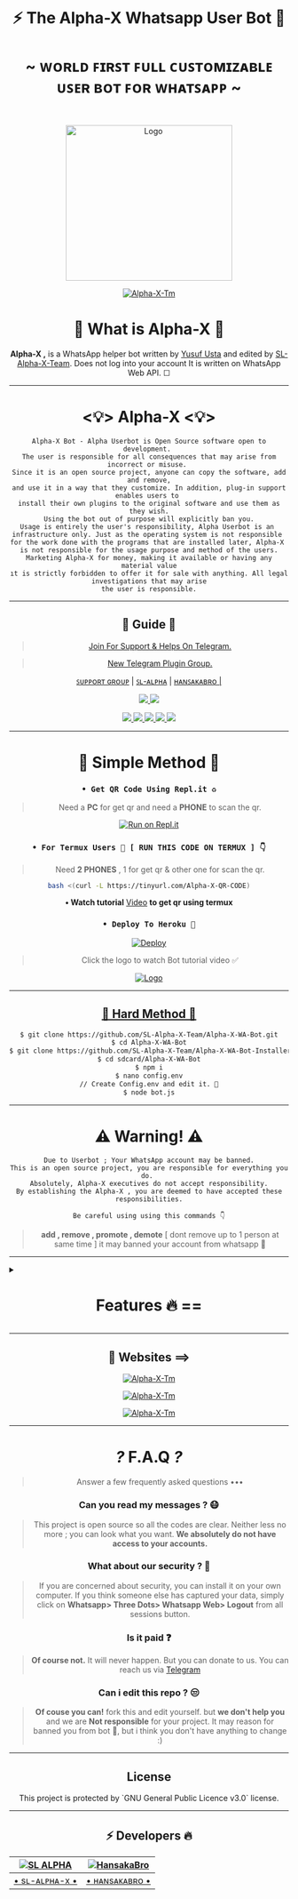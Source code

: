 <div align="center">

<h1 align="center"><b>⚡ The Alpha-X Whatsapp User Bot 🍁</b></h1>
<h1 align="center">~ ᴡᴏʀʟᴅ ꜰɪʀꜱᴛ ꜰᴜʟʟ ᴄᴜꜱᴛᴏᴍɪᴢᴀʙʟᴇ ᴜꜱᴇʀ ʙᴏᴛ ꜰᴏʀ ᴡʜᴀᴛꜱᴀᴘᴘ ~</h1>

<br>

<a href="https://github.com/SL-Alpha-X-Team"><img title="Logo" src="https://telegra.ph/file/c265e654e3ec87c78d984.jpg" width="300" height="280">

<a href="https://github.com/SL-Alpha-X-Team"><img title="Alpha-X-Tm" src="https://img.shields.io/badge/Alpha_X_team-black?colorA=inactive&colorB=purple&style=social&logo=github"></a>

<h1> 🔎 What is Alpha-X 🔎</h1>

**Alpha-X ,** is a WhatsApp helper bot written by [Yusuf Usta](https://github.com/Quiec) and edited by [SL-Alpha-X-Team](https://github.com/SL-Alpha-X-Team). Does not log into your account It is written on WhatsApp Web API. ☐

---

<h1> <💡> Alpha-X <💡> </h1>

```
Alpha-X Bot - Alpha Userbot is Open Source software open to development. 
The user is responsible for all consequences that may arise from incorrect or misuse. 
Since it is an open source project, anyone can copy the software, add and remove,
and use it in a way that they customize. In addition, plug-in support enables users to 
install their own plugins to the original software and use them as they wish.
Using the bot out of purpose will explicitly ban you.
Usage is entirely the user's responsibility, Alpha Userbot is an 
infrastructure only. Just as the operating system is not responsible 
for the work done with the programs that are installed later, Alpha-X 
is not responsible for the usage purpose and method of the users.
Marketing Alpha-X for money, making it available or having any material value
ıt is strictly forbidden to offer it for sale with anything. All legal investigations that may arise
the user is responsible.
```

---

<h2> 📢 Guide 📢 </h2>

> [Join For Support & Helps On Telegram.](https://t.me/AlphaX_SUPPORT)

> [New Telegram Plugin Group. ](https://t.me/AlphaX_plugin)

<a href="https://bit.ly/BOT_SUPPORT">ꜱᴜᴘᴘᴏʀᴛ ɢʀᴏᴜᴘ</a> |
<a href="https://Wa.me/947772978164">ꜱʟ-ᴀʟᴘʜᴀ</a> |
<a href="https://Wa.me/94763983965">ʜᴀɴꜱᴀᴋᴀʙʀᴏ |

<p align="center"> 
    
  </a>
  <a href="https://github.com/SL-Alpha-X-Team/Alpha-X-WA-Bot/fork">
    <img src="https://img.shields.io/github/forks/SL-Alpha-X-Team/Alpha-X-WA-Bot?label=Fork&style=social">
    
  </a>
  <a href="https://github.com/SL-Alpha-X-Team/Alpha-X-WA-Bot/stargazers">
    <img src="https://img.shields.io/github/stars/SL-Alpha-X-Team/Alpha-X-WA-Bot?style=social">
  </a>
</p>

<p align="center">
  <a href="https://github.com/SL-Alpha-X-Team/Alpha-X-WA-Bot">
    <img src="https://img.shields.io/github/repo-size/SL-Alpha-X-Team/Alpha-X-WA-Bot?color=purple&label=Repo%20Size&style=plastic">

  </a>
  <a href="https://github.com/SL-Alpha-X-Team/Alpha-X-WA-Bot/blob/master/LICENSE">
    <img src="https://img.shields.io/github/license/SL-Alpha-X-Team/Alpha-X-WA-Bot?color=purple&label=Lisance&style=plastic">

  </a>
  <a href="https://github.com/SL-Alpha-X-Team/Alpha-X-WA-Bot">
    <img src="https://img.shields.io/github/languages/top/SL-Alpha-X-Team/Alpha-X-WA-Bot?color=purple&label=Javascript&style=plastic">

  </a>
  <a href="https://github.com/SL-Alpha-X-Team/Alpha-X-WA-Bot">
    <img src="https://img.shields.io/static/v1?label=Author&message=AlphaXteam&color=purple&style=plastic">

  </a>
  <a href="https://t.me/SL_AlphaX_Team">
    <img src="https://img.shields.io/badge/Telegram-AlphaX%20Main-purple&style=plastic">

  </a>
</p>

---

<h1> 🛃 Simple Method 🛃</h1>

### `• Get QR Code Using Repl.it ♻️`
> Need a **PC** for get qr and need a **PHONE** to scan the qr.

[![Run on Repl.it](https://repl.it/badge/github/SL-Alpha-X-Team/Alpha-X-WA-Bot)](https://replit.com/@AlphaXteam/Alpha-X-Bot-QR)

### `• For Termux Users 📲 [ RUN THIS CODE ON TERMUX ] 👇`
> Need **2 PHONES** , 1 for get qr & other one for scan the qr.

```bash
bash <(curl -L https://tinyurl.com/Alpha-X-QR-CODE)
```
**• Watch tutorial** [Video](https://youtu.be/6PpRFnr2dSg) **to get qr using termux**

### `• Deploy To Heroku 🚀`

[![Deploy](https://www.herokucdn.com/deploy/button.svg)](https://heroku.com/deploy?template=https://github.com/SL-Alpha-X-Team/Alpha-X-WA-Bot-Installer-4)

> Click the logo to watch Bot tutorial video ✅

<a href="https://youtube.com/watch?v=en4FLOsGRJY"><img title="Logo" src="https://telegra.ph/file/b2494d5bc4d55ebab9980.jpg">

---

<h2> 🔱 Hard Method 🔱 </h2>

```sh
$ git clone https://github.com/SL-Alpha-X-Team/Alpha-X-WA-Bot.git
$ cd Alpha-X-WA-Bot
$ git clone https://github.com/SL-Alpha-X-Team/Alpha-X-WA-Bot-Installer.git
$ cd sdcard/Alpha-X-WA-Bot
$ npm i
$ nano config.env
// Create Config.env and edit it. 🚫
$ node bot.js
```
---

<h1> ⚠️ Warning! ⚠️️</h1>

```
Due to Userbot ; Your WhatsApp account may be banned.
This is an open source project, you are responsible for everything you do. 
Absolutely, Alpha-X executives do not accept responsibility.
By establishing the Alpha-X , you are deemed to have accepted these responsibilities.
```

`Be careful using using this commands 👇`
> **add , remove , promote , demote**
[ dont remove up to 1 person at same time ]
it may banned your account from whatsapp 🚫

</div>

---

<details>
<summary><b><h1 align="center">Features 🔥 ==</h1></b></summary>
<p align="left">

`🎁 Command:` install <br>
`☐ Description:` Install external plugins. <br>
`⚠️️ Warn:` Get plugins only from https://t.me/AlphaXplugin.

`🎁 Command:` plugin<br>
`☐ Description:` Shows the plugins you have installed. 

`🎁 Command:` remove<br>
`☐ Description:` Removes the plugin. 

`🎁 Command:` admin<br>
`☐ Description:` Admin menu. 

`🎁 Command:` ban <br>
`☐ Description:` Ban someone in the group. Reply to message or tag a person to use command. 

`🎁 Command:` gname <br>
`☐ Description:` Change group name. 

`🎁 Command:` gdesc<br>
`☐ Description:` Change group discription. 

`🎁 Command:` dis <br>
`☐ Description:`  Disappearing message on/off. <br>
`💡 Example:` .dis on/off

`🎁 Command:` reset<br>
`☐ Description:` Reset group invitation link. 

`🎁 Command:` gpp<br>
`☐ Description:` Set group profile picture 

`🎁 Command:` add<br>
`☐ Description:` Adds someone to the group. 

`🎁 Command:` promote <br>
`☐ Description:` Makes any person an admin. 

`🎁 Command:` demote <br>
`☐ Description:` Takes the authority of any admin. 

`🎁 Command:` mute <br>
`☐ Description:` Mute the group chat. Only the admins can send a message.
⌨️ Example: .mute & .mute 5m etc 

`🎁 Command:` unmute <br>
`☐ Description:` Unmute the group chat. Anyone can send a message. 

`🎁 Command:` invite <br>
`☐ Description:` Provides the group's invitation link. 

`🎁 Command:` afk <br>
`☐ Description:` It makes you AFK - Away From Keyboard. 

`🎁 Command:` art pack<br>
`☐ Description:` Beautifull artpack with more than 100 messages. 

`🎁 Command:` aspm <br>
`☐ Description:` This command for any emergency situation about any kind of WhatsApp SPAM in Group 

`🎁 Command:` alag <br>
`☐ Description:` This command for any emergency situation about any kind of WhatsApp SPAM in Chat 

`🎁 Command:` linkblock <br>
`☐ Description:` Activates the block link tool. <br>
`💡 Example:` .linkblock on / off

`🎁 Command:` CrAsH<br>
`☐ Description:` send BUG VIRUS to group. 

`🎁 Command:` CrAsH high<br>
`☐ Description:` send BUG VIRUS to group untill you stop. 

`🎁 Command:` -carbon

`🎁 Command:` clear<br>
`☐ Description:` Clears all the messages from the chat. 

`🎁 Command:` qr <br>
`☐ Description:` To create an qr code from the word you give. 

`🎁 Command:` bcode <br>
`☐ Description:` To create an barcode from the word you give. 

`🎁 Command:` compliment<br>
`☐ Description:` It sends complimentry sentenses. 

`🎁 Command:` toaudio<br>
`☐ Description:` Converts video to sound. 

`🎁 Command:` toimage<br>
`☐ Description:` Converts the sticker to a photo. 

`🎁 Command:` tovideo<br>
`☐ Description:` Converts animated stickers to video. 

`🎁 Command:` deepai<br>
`☐ Description:` Runs the most powerful artificial intelligence tools using artificial neural networks. 

`🎁 Command:` details<br>
`☐ Description:` Displays metadata data of group or person. 

`🎁 Command:` dict <br>
`☐ Description:` Use it as a dictionary.
Eg: .dict enUS;lead
 For supporting languages send •.lngcode• 

`🎁 Command:` dst<br>
`☐ Description:` Download status you repled. 

`🎁 Command:` emedia<br>
`☐ Description:` It is a plugin with more than 25 media tools. 

`🎁 Command:` emoji <br>
`☐ Description:` You can get Emoji as image. 

`🎁 Command:` print <br>
`☐ Description:` Prints the inside of the file on the server. 

`🎁 Command:` bashmedia <br>
`☐ Description:` Sends audio, video and photos inside the server. <br>
`💡 Example:` video.mp4 && media/gif/pic.mp4

`🎁 Command:` addserver<br>
`☐ Description:` Uploads image, audio or video to the server. 

`🎁 Command:` term <br>
`☐ Description:` Allows to run the command on the server's shell. 

`🎁 Command:` mediainfo<br>
`☐ Description:` Shows the technical information of the replied video. 

`🎁 Command:` pmsend <br>
`☐ Description:` Sends a private message to the replied person. 

`🎁 Command:` pmttssend <br>
`☐ Description:` Sends a private voice message to the respondent. 

`🎁 Command:` ffmpeg <br>
`☐ Description:` Applies the desired ffmpeg filter to the video.
⌨️ Example: .ffmpeg fade=in:0:30 

`🎁 Command:` filter <br>
`☐ Description:` It adds a filter. If someone writes your filter, it send the answer. If you just write .filter, it show's your filter list. 

`🎁 Command:` stop <br>
`☐ Description:` Stops the filter you added previously. 

`🎁 Command:` bgmlist<br>
`☐ Description:` Bgm List. 

`🎁 Command:` github <br>
`☐ Description:` It Send Github User Data. <br>
`💡 Example:` .github WhatsApp

`🎁 Command:` welcome<br>
`☐ Description:` It sets the welcome message. If you leave it blank it shows the welcome message. 

`🎁 Command:` goodbye<br>
`☐ Description:` Sets the goodbye message. If you leave blank, it show's the goodbye message. 

`🎁 Command:` help<br>
`☐ Description:` Gives information about using the bot from the Help menu. 

`🎁 Command:` varset <br>
`☐ Description:` Changes the text of modules like alive, afk etc.. 

`🎁 Command:` restart<br>
`☐ Description:` Restart bot.

`🎁 Command:` poweroff<br>
`☐ Description:` Shutdown bot.

`🎁 Command:` dyno<br>
`☐ Description:` Check heroku dyno usage 

`🎁 Command:` setvar <br>
`☐ Description:` Set heroku config var 

`🎁 Command:` delvar <br>
`☐ Description:` Delete heroku config var 

`🎁 Command:` getvar <br>
`☐ Description:` Get heroku config var 

`🎁 Command:` hpmod <br>
`☐ Description:` To get mod apps info. 

`🎁 Command:` insult<br>
`☐ Description:` It gives random insults. 

`🎁 Command:` locate<br>
`☐ Description:` It send your location. <br>
`⚠️️ Warn:` Please open your location before using command!

`🎁 Command:` logmsg<br>
`☐ Description:` Saves the message you reply to your private number. <br>
`⚠️️ Warn:` Does not support animated stickers!

`🎁 Command:` logomaker<br>
`☐ Description:` Shows logomaker tools with unlimited access. 

`🎁 Command:` meme <br>
`☐ Description:` Photo memes you replied to. 

`🎁 Command:` movie <br>
`☐ Description:` Shows movie info. 

`🎁 Command:` neko<br>
`☐ Description:` Replied messages will be added to nekobin.com. 

`🎁 Command:` song <br>
`☐ Description:` Uploads the song you wrote. 

`🎁 Command:` video <br>
`☐ Description:` Downloads video from YouTube. 

`🎁 Command:` fb <br>
`☐ Description:` Download video from facebook. 

`🎁 Command:` tiktok <br>
`☐ Description:` Download tiktok video. 

`🎁 Command:` notes<br>
`☐ Description:` Shows all your existing notes. 

`🎁 Command:` save <br>
`☐ Description:` Reply a message and type .save or just use .save <Your note> without replying 

`🎁 Command:` deleteNotes<br>
`☐ Description:` Deletes *all* your saved notes. 

`🎁 Command:` ocr <br>
`☐ Description:` Reads the text on the photo you have replied. 

`🎁 Command:` pinimg <br>
`☐ Description:` Downloas images from Pinterest. 

`🎁 Command:` playst <br>
`☐ Description:` Get app details from play store. 

`🎁 Command:` profile<br>
`☐ Description:` Profile menu. 

`🎁 Command:` getpp<br>
`☐ Description:` Get pofile picture. 

`🎁 Command:` setbio <br>
`☐ Description:` Set your about. 

`🎁 Command:` getbio<br>
`☐ Description:` Get user about. 

`🎁 Command:` archive<br>
`☐ Description:` Archive chat. 

`🎁 Command:` unarchive<br>
`☐ Description:` Unarchive chat. 

`🎁 Command:` pin<br>
`☐ Description:` Archive chat. 

`🎁 Command:` unpin<br>
`☐ Description:` Unarchive chat. 

`🎁 Command:` pp<br>
`☐ Description:` Makes the profile photo what photo you reply. 

`🎁 Command:` kickme<br>
`☐ Description:` It kicks you from the group you are using it in. 

`🎁 Command:` block <br>
`☐ Description:` Block user. 

`🎁 Command:` unblock <br>
`☐ Description:` Unblock user. 

`🎁 Command:` jid <br>
`☐ Description:` Giving user's JID. 

`🎁 Command:` rdmore <br>
`☐ Description:` Add readmore to your message >> Use # to get readmore. 

`🎁 Command:` removebg <br>
`☐ Description:` Removes the background of the photos. 

`🎁 Command:` report <br>
`☐ Description:` Sends reports to group admins. 

`🎁 Command:` roll<br>
`☐ Description:` Roll dice randomly. 

`🎁 Command:` scam <br>
`☐ Description:` Creates 5 minutes of fake actions. 

`🎁 Command:` scan <br>
`☐ Description:` Checks whether the entered number is registered on WhatApp. 

`🎁 Command:` trt<br>
`☐ Description:` It translates with Google Translate. You must reply any message. <br>
`💡 Example:` .trt en si (From English to Sinhala)

`🎁 Command:` antilink <br>
`☐ Description:` Activates the Antilink tool. <br>
`💡 Example:` .antilink on / off

`🎁 Command:` autobio <br>
`☐ Description:` Add live clock to your bio! <br>
`💡 Example:` .autobio on / off

`🎁 Command:` detectlang<br>
`☐ Description:` Guess the language of the replied message. 

`🎁 Command:` currency

`🎁 Command:` tts <br>
`☐ Description:` It converts text to sound. 

`🎁 Command:` music <br>
`☐ Description:` Uploads the song you wrote. 

`🎁 Command:` smp3 <br>
`☐ Description:` Get song as a mp3 documet file 

`🎁 Command:` mp4 <br>
`☐ Description:` Downloads video from YouTube. 

`🎁 Command:` yt <br>
`☐ Description:` It searchs on YouTube. 

`🎁 Command:` wiki <br>
`☐ Description:` Searches query on Wikipedia. 

`🎁 Command:` img <br>
`☐ Description:` Searches for related pics on Google. 

`🎁 Command:` lyric <br>
`☐ Description:` Finds the lyrics of the song. 

`🎁 Command:` covid <br>
`☐ Description:` Shows the daily and overall covid table of more than 15 countries. 

`🎁 Command:` ss <br>
`☐ Description:` Takes a screenshot from the page in the given link. 

`🎁 Command:` simi <br>
`☐ Description:` Are you bored? ... Fool around with SimSimi. ... World first popular Chatbot for daily conversation. 

`🎁 Command:` spdf <br>
`☐ Description:` Site to pdf file. 

`🎁 Command:` insta <br>
`☐ Description:` Downloads videos or photos from Instagram. 

`🎁 Command:` animesay <br>
`☐ Description:` It writes the text inside the banner the anime girl is holding 

`🎁 Command:` changesay <br>
`☐ Description:` Turns the text into the change my mind poster. 

`🎁 Command:` trumpsay <br>
`☐ Description:` Converts the text to Trump's tweet. 

`🎁 Command:` audio spam<br>
`☐ Description:` Sends the replied audio as spam. 

`🎁 Command:` foto spam<br>
`☐ Description:` Sends the replied photo as spam. 

`🎁 Command:` sticker spam<br>
`☐ Description:` Convert the replied photo or video to sticker and send it as spam. 

`🎁 Command:` vid spam

`🎁 Command:` killspam<br>
`☐ Description:` Stops spam command. 

`🎁 Command:` spam <br>
`☐ Description:` It spam until you stop it.
⌨️ Example: .spam test 

`🎁 Command:` spotify <br>
`☐ Description:` Get music details from spotify. 

`🎁 Command:` st<br>
`☐ Description:` It converts your replied photo or video to sticker. 

`🎁 Command:` sweather<br>
`☐ Description:` Gives you the weekly interpretations of space weather observations provided by the Space Weather Research Center (SWRC) for a p. 

`🎁 Command:` alive <br>
`☐ Description:` Does bot work? 

`🎁 Command:` sysd<br>
`☐ Description:` Shows the system properties. 

`🎁 Command:` tagadmin

`🎁 Command:` tg <br>
`☐ Description:` Tags everyone in the group. 

`🎁 Command:` pmall<br>
`☐ Description:` Sends the replied message to all members in the group. 

`🎁 Command:` tblend <br>
`☐ Description:` Applies the selected TBlend effect to videos. 

`🎁 Command:` link<br>
`☐ Description:` The image you reply to uploads to telegra.ph and provides its link. 

`🎁 Command:` unvoice<br>
`☐ Description:` Converts audio to sound recording. 

`🎁 Command:` up<br>
`☐ Description:` Checks the update your bot. 

`🎁 Command:` up now<br>
`☐ Description:` It makes updates. 

`🎁 Command:` voicy<br>
`☐ Description:` It converts audio to text. 

`🎁 Command:` wp<br>
`☐ Description:` It sends high resolution wallpapers. 

`🎁 Command:` wame <br>
`☐ Description:` Get a link to the user chat. 

`🎁 Command:` weather <br>
`☐ Description:` Shows the weather. 

`🎁 Command:` speedtest <br>
`☐ Description:` Measures Download and Upload speed. <br>
`💡 Example:` speedtest user // speedtest server

`🎁 Command:` ping<br>
`☐ Description:` Measures your ping. 

`🎁 Command:` short <br>
`☐ Description:` Shorten the long link. 

`🎁 Command:` calc <br>
`☐ Description:` Performs simple math operations. 

`🎁 Command:` xapi<br>
`☐ Description:` Xteam API key info. 

`🎁 Command:` glowtext<br>
`☐ Description:` send random glowtext by given word > with 140+ beautifull font styles.

`🎁 Command:` quote<br>
`☐ Description:` Send random quotes. 


>🤩 New features comming soon...

#### E-Media Plugin Commands 🛠️
| Command 💻 | Description ℹ️ |
| ---------- | -------------------- |
| mp4enhance | It improves the quality of the video.
| x2mp4 | It reduces the quality of the video by 2 times.
| x4mp4 | It reduces the quality of the video by 4 times.
| mp4reverse | Plays the video in reverse.
| mp4blur | Blurs the video background.
| mp4vintage | Applies a vintage effect to the video.
| mp4bw | Applies a monochrome effect to the video.
| mp4edge | It calculates the depth of the viden and applies the neon edge effect accordingly.
| mp4image | Converts photo to 5 seconds video.
| gif | It makes the video gif.
| agif | Makes the video an audio gif.
| spectrum | It converts the spectrum of sound into video.
| avec | Converts the frequency range of the sound to 3D video.
| waves | It converts the wavelengths of sound into video.
| frequency | Converts the frequency of the sound to video.
| volumeaudio | Converts the decibel value of sound to video.
| cqtaudio | Converts the cqt value of audio to video.
| mp3eq | Adjusts the sound to a crystal clear level.
| mp3bass | It add more bass to sound.
| mp3low | It makes the sound deep and slow.
| mp3pitch | It refines and accelerates the sound.
| mp3crusher | It distorts the sound, makes it ridiculous.
| mp3reverse | Plays the sound in reverse.
| x2mp3 | It speeds up the sound 2 times.
| mp3volume | It increases the sound level 6 times.
| bwimage | Makes the photo black and white.
| vintageimage | Applies a vintage effect to the photo.
| edgeimage | It calculates the depth of the photo and appropriately applies an edge effect.
| enhanceimage | It improves the quality of the photo.
| grenimage | Applies a grain effect to the photo.
| blurimage | Blurs the background of the photo.

#### Scam Commands 🛠️
| Command 💻 | Description ℹ️ |
| ---------- | -------------------- |
| scam typing | It shows you typing for 5 minutes. |
| scam recording | It shows you as recording for 5 minutes. |
| scam online | It shows you online for 5 minutes. |
| scam stop | Stops fake actions. |

#### Deep AI Commands 🛠️
| Command 💻 | Description ℹ️ |
| ---------- | -------------------- |
| colorai | Colorizes the photo. |
| superai | It improves the image quality. |
| dreamai | Applies a deepdream effect to the photo. |
| waifuai | It mixes the color palettes of photo. |
| neuraltalkai | Explain the incident in the photo. |
| toonai | Applies a cartoon effect to the face of image. |
| ttiai | Generates nonexistent photos from your sentence. |
| moodai | It determines your mood from the sentence you write. |
| textai | Creates a virtual story from your sentence. |
| nudityai | Shows the NSFW value of the photo between 1 and 0. |
| ganstyle | Combines pictures with the image link in Config Vars with the help of artificial intelligence.

</p>

</details>

<div align="center">

---

<h2> 🎨 Websites ==> </h2>

<a href="https://alpha-x.ml"><img title="Alpha-X-Tm" src="https://img.shields.io/badge/Alpha_X_Team-black?colorA=9cf&colorB=purple&style=social&logo=smrt"></a>

<a href="https://alpha-x.ml/wa-bot"><img title="Alpha-X-Tm" src="https://img.shields.io/badge/Alpha_X_Bot-black?colorA=9cf&colorB=purple&style=social&logo=starship"></a>

<a href="https://alpha-x.ml/bot-help"><img title="Alpha-X-Tm" src="https://img.shields.io/badge/Alpha_X_Bot_Help-black?colorA=9cf&colorB=purple&style=social&logo=google"></a>

---

# _?_ F.A.Q _?_
>Answer a few frequently asked questions •••

### Can you read my messages ? 😷
>This project is open source so all the codes are clear. Neither less no more ; you can look what you want. **We absolutely do not have access to your accounts.**

### What about our security ? 🔱
>If you are concerned about security, you can install it on your own computer. If you think someone else has captured your data, simply click on **Whatsapp> Three Dots> Whatsapp Web> Logout** from all sessions button.

### Is it paid ❓
>**Of course not.** It will never happen. But you can donate to us. You can reach us via [Telegram](https://t.me/AlphaX_SUPPORT)

### Can i edit this repo ? 😒
>**Of couse you can!** fork this and edit yourself.
but **we don't help you** and we are **Not responsible** for your project.
It may reason for banned you from bot 🚫,
but i think you don't have anything to change :)

---

<h2> License </h2>
This project is protected by `GNU General Public Licence v3.0` license.

---

<h2> ⚡ Developers 🔥 </h2>
  <div align="center">
    
  [![SL ALPHA](https://github.com/SL-Alpha-X.png?size=110)](https://github.com/SL-Alpha-X) |  [![HansakaBro](https://github.com/HansakaBro.png?size=110)](https://github.com/HansakaBro) 
------|------
[• sʟ-ᴀʟᴘʜᴀ-x •](https://github.com/SL-Alpha-X)  | [• ʜᴀɴsᴀᴋᴀʙʀᴏ •](https://github.com/HansakaBro) 
  </div>

</div>
